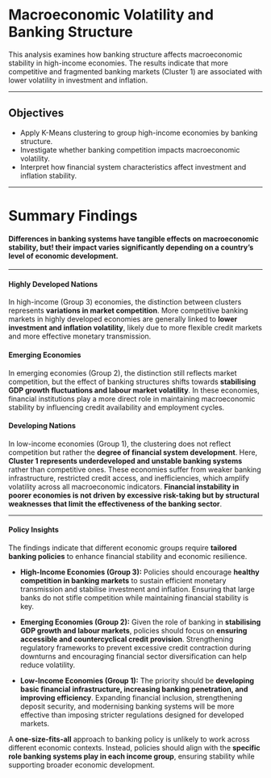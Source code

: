 # **Macroeconomic Volatility and Banking Structure**

This analysis examines how banking structure affects macroeconomic stability in high-income economies. The results indicate that more competitive and fragmented banking markets (Cluster 1) are associated with lower volatility in investment and inflation.

---

## Objectives  
- Apply K-Means clustering to group high-income economies by banking structure.  
- Investigate whether banking competition impacts macroeconomic volatility.  
- Interpret how financial system characteristics affect investment and inflation stability.

---
# **Summary Findings**  

#### **Differences in banking systems have tangible effects on macroeconomic stability, but! their impact varies significantly depending on a country’s level of economic development.**
---

#### **Highly Developed Nations**
In high-income (Group 3) economies, the distinction between clusters represents **variations in market competition**. More competitive banking markets in highly developed economies are generally linked to **lower investment and inflation volatility**, likely due to more flexible credit markets and more effective monetary transmission.  

#### **Emerging Economies**
In emerging economies (Group 2), the distinction still reflects market competition, but the effect of banking structures shifts towards **stabilising GDP growth fluctuations and labour market volatility**. In these economies, financial institutions play a more direct role in maintaining macroeconomic stability by influencing credit availability and employment cycles.  

#### **Developing Nations** 

In low-income economies (Group 1), the clustering does not reflect competition but rather the **degree of financial system development**. Here, **Cluster 1 represents underdeveloped and unstable banking systems** rather than competitive ones. These economies suffer from weaker banking infrastructure, restricted credit access, and inefficiencies, which amplify volatility across all macroeconomic indicators. **Financial instability in poorer economies is not driven by excessive risk-taking but by structural weaknesses that limit the effectiveness of the banking sector**.  

---

#### **Policy Insights**  

The findings indicate that different economic groups require **tailored banking policies** to enhance financial stability and economic resilience.  

- **High-Income Economies (Group 3):** Policies should encourage **healthy competition in banking markets** to sustain efficient monetary transmission and stabilise investment and inflation. Ensuring that large banks do not stifle competition while maintaining financial stability is key.  

- **Emerging Economies (Group 2):** Given the role of banking in **stabilising GDP growth and labour markets**, policies should focus on **ensuring accessible and countercyclical credit provision**. Strengthening regulatory frameworks to prevent excessive credit contraction during downturns and encouraging financial sector diversification can help reduce volatility.  

- **Low-Income Economies (Group 1):** The priority should be **developing basic financial infrastructure, increasing banking penetration, and improving efficiency**. Expanding financial inclusion, strengthening deposit security, and modernising banking systems will be more effective than imposing stricter regulations designed for developed markets.  

A **one-size-fits-all** approach to banking policy is unlikely to work across different economic contexts. Instead, policies should align with the **specific role banking systems play in each income group**, ensuring stability while supporting broader economic development.  

